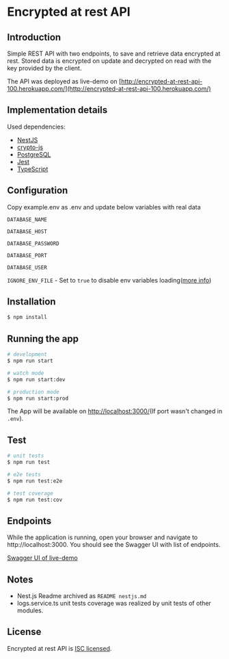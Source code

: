# Encrypted at rest API

## Introduction

Simple REST API with two endpoints, to save and retrieve data encrypted at rest. Stored data is encrypted on update and decrypted on read with the key provided by the client.

The API was deployed as live-demo on [http://encrypted-at-rest-api-100.herokuapp.com/](http://encrypted-at-rest-api-100.herokuapp.com/)


## Implementation details

Used dependencies:
- [NestJS](https://nestjs.com/)
- [crypto-js](https://github.com/brix/crypto-js)
- [PostgreSQL](https://www.postgresql.org/)
- [Jest](https://jestjs.io/)
- [TypeScript](https://www.typescriptlang.org/)


## Configuration

Copy example.env as .env and update below variables with real data

`DATABASE_NAME`

`DATABASE_HOST`

`DATABASE_PASSWORD`

`DATABASE_PORT`

`DATABASE_USER`

`IGNORE_ENV_FILE` - Set to `true` to disable env variables loading([more info](https://docs.nestjs.com/techniques/configuration#disable-env-variables-loading))


## Installation

```bash
$ npm install
```


## Running the app

```bash
# development
$ npm run start

# watch mode
$ npm run start:dev

# production mode
$ npm run start:prod
```
The App will be available on [http://localhost:3000/](http://localhost:3000/)(If port wasn't changed in `.env`).

## Test

```bash
# unit tests
$ npm run test

# e2e tests
$ npm run test:e2e

# test coverage
$ npm run test:cov
```


## Endpoints

While the application is running, open your browser and navigate to http://localhost:3000. You should see the
Swagger UI with list of endpoints.

[Swagger UI of live-demo](http://encrypted-at-rest-api-100.herokuapp.com/)

## Notes

* Nest.js Readme archived as `README nestjs.md`
* logs.service.ts unit tests coverage was realized by unit tests of other modules.

## License

  Encrypted at rest API is [ISC licensed](LICENSE).